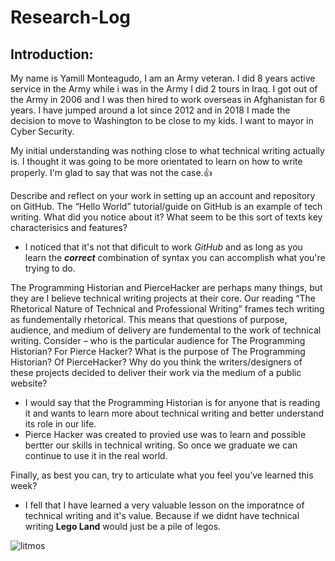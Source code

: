 # Research-Log
## **Introduction:** 
My name is Yamill Monteagudo, I am an Army veteran. I did 8 years active service in the Army while i was in the Army I did 2 tours in Iraq. I got out of the Army in 2006 and I was then hired to work overseas in Afghanistan for 6 years. I have jumped around a lot since 2012 and in 2018 I made the decision to move to Washington to be close to my kids. I want to mayor in Cyber Security.

My initial understanding was nothing close to what technical writing actually is. I thought it was going to be more orientated to learn on how to write properly. I'm glad to say that was not the case.:+1:

Describe and reflect on your work in setting up an account and repository on GitHub. The “Hello World” tutorial/guide on GitHub is an example of tech writing. What did you notice about it? What seem to be this sort of texts key characterisics and features?
- I noticed that it's not that dificult to work *GitHub* and as long as you learn the **_correct_** combination of syntax you can accomplish what you're trying to do.

The Programming Historian and PierceHacker are perhaps many things, but they are I believe technical writing projects at their core. Our reading “The Rhetorical Nature of Technical and Professional Writing” frames tech writing as fundementally rhetorical. This means that questions of purpose, audience, and medium of delivery are fundemental to the work of technical writing. Consider – who is the particular audience for The Programming Historian? For Pierce Hacker? What is the purpose of The Programming Historian? Of PierceHacker? Why do you think the writers/designers of these projects decided to deliver their work via the medium of a public website?
- I would say that the Programming Historian is for anyone that is reading it and wants to learn more about technical writing and better understand its role in our life.
- Pierce Hacker was created to provied use was to learn and possible bertter our skills in technical writing. So once we graduate we can continue to use it in the real world.

Finally, as best you can, try to articulate what you feel you’ve learned this week?
- I fell that I have learned a very valuable lesson on the imporatnce of technical writing and it's value. Because if we didnt have technical writing **Lego Land** would just be a pile of legos.


![litmos](https://73v3u36iopz178i0z3a33g7d-wpengine.netdna-ssl.com/wp-content/uploads/2016/07/cybersecurity-insurance.jpg)
